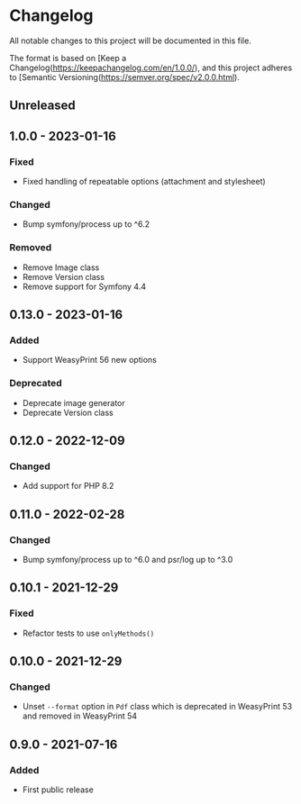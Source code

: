# Changelog
All notable changes to this project will be documented in this file.

The format is based on [Keep a Changelog(https://keepachangelog.com/en/1.0.0/),
and this project adheres to [Semantic Versioning(https://semver.org/spec/v2.0.0.html).

## Unreleased

## 1.0.0 - 2023-01-16
### Fixed
- Fixed handling of repeatable options (attachment and stylesheet)

### Changed
- Bump symfony/process up to ^6.2

### Removed
- Remove Image class
- Remove Version class
- Remove support for Symfony 4.4

## 0.13.0 - 2023-01-16
### Added
- Support WeasyPrint 56 new options

### Deprecated
- Deprecate image generator
- Deprecate Version class

## 0.12.0 - 2022-12-09
### Changed
- Add support for PHP 8.2

## 0.11.0 - 2022-02-28
### Changed
- Bump symfony/process up to ^6.0 and psr/log up to ^3.0

## 0.10.1 - 2021-12-29
### Fixed
- Refactor tests to use `onlyMethods()`

## 0.10.0 - 2021-12-29
### Changed
- Unset `--format` option in `Pdf` class which is deprecated in WeasyPrint 53 and removed in WeasyPrint 54

## 0.9.0 - 2021-07-16
### Added
- First public release
